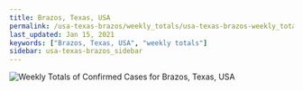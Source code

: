 ```yaml
---
title: Brazos, Texas, USA
permalink: /usa-texas-brazos/weekly_totals/usa-texas-brazos-weekly_totals.html
last_updated: Jan 15, 2021
keywords: ["Brazos, Texas, USA", "weekly totals"]
sidebar: usa-texas-brazos_sidebar
---
```


![Weekly Totals of Confirmed Cases for Brazos, Texas, USA](/covid_tracker/images/graphs/usa-texas-brazos-weekly_totals_graph.png)
